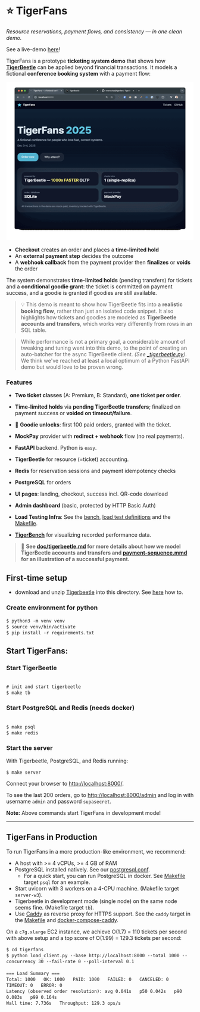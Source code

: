 # ⭐ TigerFans

_Resource reservations, payment flows, and consistency — in one clean demo._

See a live-demo [here](https://tigerfans.technologylab.ai)!

TigerFans is a prototype **ticketing system demo** that shows how
**[TigerBeetle](https://tigerbeetle.com)** can be applied beyond financial
transactions. It models a fictional **conference booking system** with a payment
flow:

![](doc/demo.gif)

- **Checkout** creates an order and places a **time-limited hold**
- An **external payment step** decides the outcome
- A **webhook callback** from the payment provider then **finalizes** or
  **voids** the order

The system demonstrates **time-limited holds** (pending transfers) for tickets
and a **conditional goodie grant**: the ticket is committed on payment success,
and a goodie is granted if goodies are still available.

> 💡 This demo is meant to show how TigerBeetle fits into a **realistic booking
> flow**, rather than just an isolated code snippet. It also highlights how
> tickets and goodies are modeled as **TigerBeetle accounts and transfers**,
which works very differently from rows in an SQL table.

> While performance is not a primary goal, a considerable amount of tweaking and
> tuning went into this demo, to the point of creating an auto-batcher for the
> async TigerBeetle client. _(See
> [_tigerbeetle.py](./tigerfans/model/accounting/_tigerbeetle.py))_. We think
> we've reached at least a local optimum of a Python FastAPI demo but would love
> to be proven wrong.

### Features

- **Two ticket classes** (A: Premium, B: Standard), **one ticket per order**.
- **Time-limited holds** via **pending TigerBeetle transfers**; finalized on
  payment success or **voided on timeout/failure**.
- 🎁 **Goodie unlocks**: first 100 paid orders, granted with the ticket.
- **MockPay** provider with **redirect + webhook** flow (no real payments).
- **FastAPI** backend. Python is `easy`.

- **TigerBeetle** for resource (=ticket) accounting.
- **Redis** for reservation sessions and payment idempotency checks
- **PostgreSQL** for orders

- **UI pages**: landing, checkout, success incl. QR-code download
- **Admin dashboard** (basic, protected by HTTP Basic Auth)

- **Load Testing Infra**: See the [bench](./bench/),
  [load test definitions](./load_tests/db010/) and the [Makefile](./Makefile).
- **[TigerBench](https://tigerfans.technologylab.ai/tigerbench)** for visualizing recorded performance data.

> 📄 **See [doc/tigerbeetle.md](doc/tigerbeetle.md) for more details about how
> we model TigerBeetle accounts and transfers and
> [payment-sequence.mmd](./doc/payment-sequence.mmd) for an illustration of a
> successful payment.**

## First-time setup

* download and unzip [Tigerbeetle](https://tigerbeetle.com) into this directory.
See [here](https://tigerbeetle.com/#install) how to.

### Create environment for python

```console
$ python3 -m venv venv
$ source venv/bin/activate
$ pip install -r requirements.txt
```

## Start TigerFans:

### Start TigerBeetle

```console

# init and start tigerbeetle
$ make tb
```
### Start PostgreSQL and Redis (needs docker)

```console

$ make psql
$ make redis
```


### Start the server

With Tigerbeetle, PostgreSQL, and Redis running:

```console
$ make server
```
Connect your browser to [http://localhost:8000/](http://localhost:8000).

To see the last 200 orders, go to
[http://localhost:8000/admin](http://localhost:8000/admin) and log in with
username `admin` and password `supasecret`.

**Note:** Above commands start TigerFans in development mode!

---

## TigerFans in Production

To run TigerFans in a more production-like environment, we recommend:

- A host with >= 4 vCPUs, >= 4 GB of RAM
- PostgreSQL installed natively. See our [postgresql.conf](./postgresql.conf).
  - For a quick start, you can run PostgreSQL in docker. See
    [Makefile](./Makefile) target `psql` for an example.
- Start uvicorn with 3 workers on a 4-CPU machine. (Makefile target
  `server-w3`).
- Tigerbeetle in development mode (single node) on the same node seems fine.
  (Makefile target `tb`).
- Use [Caddy](https://caddyserver.com) as reverse proxy for HTTPS support. See
  the `caddy` target in the [Makefile](./Makefile) and
  [docker-compose-caddy](./docker-compose-caddy.yml).

On a `c7g.xlarge` EC2 instance, we achieve O(1.7) = 110 tickets per second with
above setup and a top score of O(1.99) = 129.3 tickets per second:

```console
$ cd tigerfans
$ python load_client.py --base http://localhost:8000 --total 1000 --concurrency 30 --fail-rate 0 --poll-interval 0.1

=== Load Summary ===
Total: 1000   OK: 1000   PAID: 1000   FAILED: 0   CANCELED: 0   TIMEOUT: 0   ERROR: 0
Latency (observed order resolution): avg 0.041s   p50 0.042s   p90 0.083s   p99 0.164s
Wall time: 7.736s   Throughput: 129.3 ops/s
```


